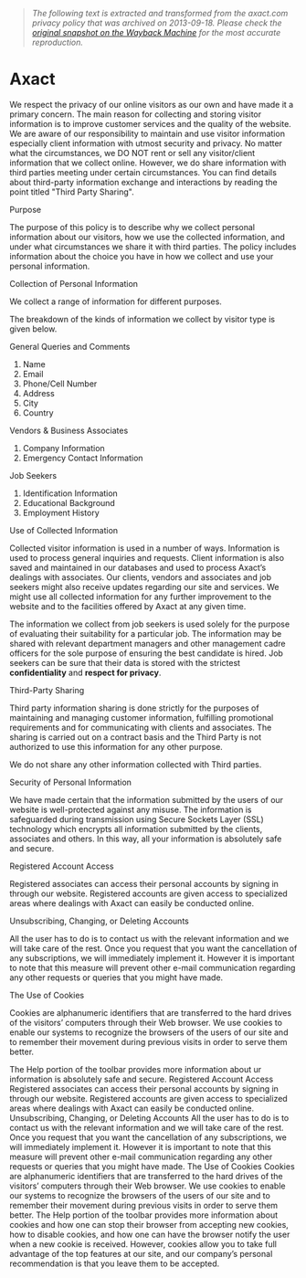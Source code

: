 > *The following text is extracted and transformed from the axact.com privacy policy that was archived on 2013-09-18. Please check the [original snapshot on the Wayback Machine](https://web.archive.org/web/20130918080622id_/http%3A//www.axact.com/privacy-policy.asp) for the most accurate reproduction.*

# Axact

We respect the privacy of our online visitors as our own and have made it a primary concern. The main reason for collecting and storing visitor information is to improve customer services and the quality of the website. We are aware of our responsibility to maintain and use visitor information especially client information with utmost security and privacy. No matter what the circumstances, we DO NOT rent or sell any visitor/client information that we collect online. However, we do share information with third parties meeting under certain circumstances. You can find details about third-party information exchange and interactions by reading the point titled "Third Party Sharing".

Purpose 

The purpose of this policy is to describe why we collect personal information about our visitors, how we use the collected information, and under what circumstances we share it with third parties. The policy includes information about the choice you have in how we collect and use your personal information. 

Collection of Personal Information 

  


We collect a range of information for different purposes. 

The breakdown of the kinds of information we collect by visitor type is given below. 

General Queries and Comments 

  


  1. Name
  2. Email
  3. Phone/Cell Number
  4. Address
  5. City
  6. Country



Vendors & Business Associates

  


  1. Company Information
  2. Emergency Contact Information



Job Seekers

  


  1. Identification Information
  2. Educational Background
  3. Employment History



Use of Collected Information

  


Collected visitor information is used in a number of ways. Information is used to process general inquiries and requests. Client information is also saved and maintained in our databases and used to process Axact’s dealings with associates. Our clients, vendors and associates and job seekers might also receive updates regarding our site and services. We might use all collected information for any further improvement to the website and to the facilities offered by Axact at any given time. 

The information we collect from job seekers is used solely for the purpose of evaluating their suitability for a particular job. The information may be shared with relevant department managers and other management cadre officers for the sole purpose of ensuring the best candidate is hired. Job seekers can be sure that their data is stored with the strictest **confidentiality** and **respect for privacy**. 

Third-Party Sharing

  


Third party information sharing is done strictly for the purposes of maintaining and managing customer information, fulfilling promotional requirements and for communicating with clients and associates. The sharing is carried out on a contract basis and the Third Party is not authorized to use this information for any other purpose. 

We do not share any other information collected with Third parties. 

Security of Personal Information

We have made certain that the information submitted by the users of our website is well-protected against any misuse. The information is safeguarded during transmission using Secure Sockets Layer (SSL) technology which encrypts all information submitted by the clients, associates and others. In this way, all your information is absolutely safe and secure.

Registered Account Access

Registered associates can access their personal accounts by signing in through our website. Registered accounts are given access to specialized areas where dealings with Axact can easily be conducted online.

Unsubscribing, Changing, or Deleting Accounts

All the user has to do is to contact us with the relevant information and we will take care of the rest. Once you request that you want the cancellation of any subscriptions, we will immediately implement it. However it is important to note that this measure will prevent other e-mail communication regarding any other requests or queries that you might have made.

The Use of Cookies

  


Cookies are alphanumeric identifiers that are transferred to the hard drives of the visitors’ computers through their Web browser. We use cookies to enable our systems to recognize the browsers of the users of our site and to remember their movement during previous visits in order to serve them better. 

The Help portion of the toolbar provides more information about ur information is absolutely safe and secure. Registered Account Access Registered associates can access their personal accounts by signing in through our website. Registered accounts are given access to specialized areas where dealings with Axact can easily be conducted online. Unsubscribing, Changing, or Deleting Accounts All the user has to do is to contact us with the relevant information and we will take care of the rest. Once you request that you want the cancellation of any subscriptions, we will immediately implement it. However it is important to note that this measure will prevent other e-mail communication regarding any other requests or queries that you might have made. The Use of Cookies Cookies are alphanumeric identifiers that are transferred to the hard drives of the visitors’ computers through their Web browser. We use cookies to enable our systems to recognize the browsers of the users of our site and to remember their movement during previous visits in order to serve them better. The Help portion of the toolbar provides more information about cookies and how one can stop their browser from accepting new cookies, how to disable cookies, and how one can have the browser notify the user when a new cookie is received. However, cookies allow you to take full advantage of the top features at our site, and our company’s personal recommendation is that you leave them to be accepted. 
